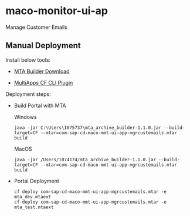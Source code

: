 # maco-monitor-ui-ap

Manage Customer Emails

## Manual Deployment

Install below tools:

- [MTA Builder Download](http://nexus.wdf.sap.corp:8081/nexus/content/repositories/deploy.releases.xmake/com/sap/mta/mta_archive_builder/)

- [MultiApps CF CLI Plugin](https://github.com/cloudfoundry-incubator/multiapps-cli-plugin)

Deployment steps:

- Build Portal with MTA

  Windows

  `java -jar C:\Users\I075737\mta_archive_builder-1.1.0.jar --build-target=CF --mtar=com-sap-cd-maco-mmt-ui-app-mgrcustemails.mtar build`

  MacOS

  `java -jar /Users/i074174/mta_archive_builder-1.1.0.jar --build-target=CF --mtar=com-sap-cd-maco-mmt-ui-app-mgrcustemails.mtar build`

- Portal Deployment

  ```shell
  cf deploy com-sap-cd-maco-mmt-ui-app-mgrcustemails.mtar -e mta_dev.mtaext
  cf deploy com-sap-cd-maco-mmt-ui-app-mgrcustemails.mtar -e mta_test.mtaext
  ```
